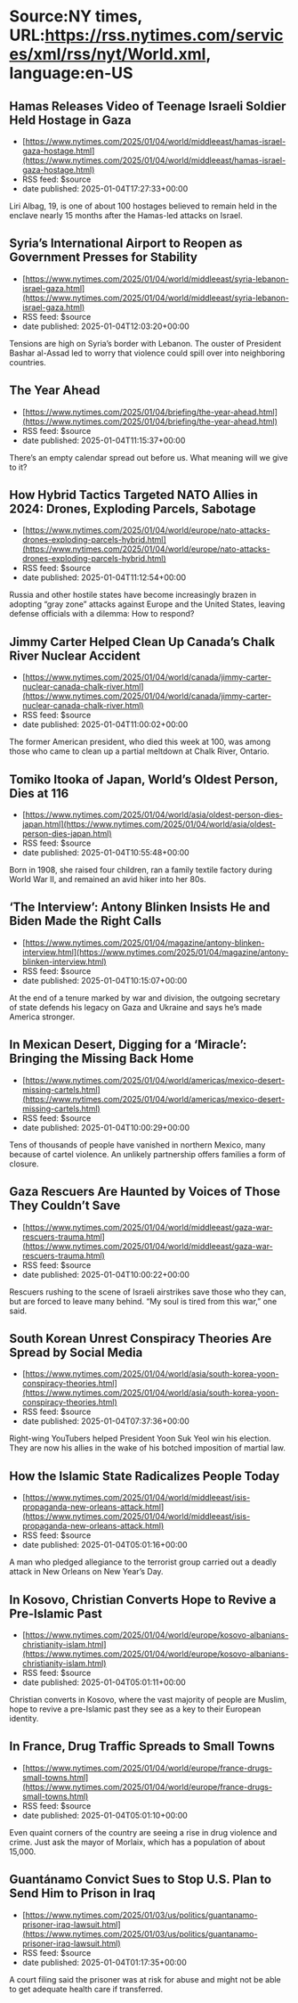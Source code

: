 # Source:NY times, URL:https://rss.nytimes.com/services/xml/rss/nyt/World.xml, language:en-US

## Hamas Releases Video of Teenage Israeli Soldier Held Hostage in Gaza
 - [https://www.nytimes.com/2025/01/04/world/middleeast/hamas-israel-gaza-hostage.html](https://www.nytimes.com/2025/01/04/world/middleeast/hamas-israel-gaza-hostage.html)
 - RSS feed: $source
 - date published: 2025-01-04T17:27:33+00:00

Liri Albag, 19, is one of about 100 hostages believed to remain held in the enclave nearly 15 months after the Hamas-led attacks on Israel.

## Syria’s International Airport to Reopen as Government Presses for Stability
 - [https://www.nytimes.com/2025/01/04/world/middleeast/syria-lebanon-israel-gaza.html](https://www.nytimes.com/2025/01/04/world/middleeast/syria-lebanon-israel-gaza.html)
 - RSS feed: $source
 - date published: 2025-01-04T12:03:20+00:00

Tensions are high on Syria’s border with Lebanon. The ouster of President Bashar al-Assad led to worry that violence could spill over into neighboring countries.

## The Year Ahead
 - [https://www.nytimes.com/2025/01/04/briefing/the-year-ahead.html](https://www.nytimes.com/2025/01/04/briefing/the-year-ahead.html)
 - RSS feed: $source
 - date published: 2025-01-04T11:15:37+00:00

There’s an empty calendar spread out before us. What meaning will we give to it?

## How Hybrid Tactics Targeted NATO Allies in 2024: Drones, Exploding Parcels, Sabotage
 - [https://www.nytimes.com/2025/01/04/world/europe/nato-attacks-drones-exploding-parcels-hybrid.html](https://www.nytimes.com/2025/01/04/world/europe/nato-attacks-drones-exploding-parcels-hybrid.html)
 - RSS feed: $source
 - date published: 2025-01-04T11:12:54+00:00

Russia and other hostile states have become increasingly brazen in adopting “gray zone” attacks against Europe and the United States, leaving defense officials with a dilemma: How to respond?

## Jimmy Carter Helped Clean Up Canada’s Chalk River Nuclear Accident
 - [https://www.nytimes.com/2025/01/04/world/canada/jimmy-carter-nuclear-canada-chalk-river.html](https://www.nytimes.com/2025/01/04/world/canada/jimmy-carter-nuclear-canada-chalk-river.html)
 - RSS feed: $source
 - date published: 2025-01-04T11:00:02+00:00

The former American president, who died this week at 100, was among those who came to clean up a partial meltdown at Chalk River, Ontario.

## Tomiko Itooka of Japan, World’s Oldest Person, Dies at 116
 - [https://www.nytimes.com/2025/01/04/world/asia/oldest-person-dies-japan.html](https://www.nytimes.com/2025/01/04/world/asia/oldest-person-dies-japan.html)
 - RSS feed: $source
 - date published: 2025-01-04T10:55:48+00:00

Born in 1908, she raised four children, ran a family textile factory during World War II, and remained an avid hiker into her 80s.

## ‘The Interview’: Antony Blinken Insists He and Biden Made the Right Calls
 - [https://www.nytimes.com/2025/01/04/magazine/antony-blinken-interview.html](https://www.nytimes.com/2025/01/04/magazine/antony-blinken-interview.html)
 - RSS feed: $source
 - date published: 2025-01-04T10:15:07+00:00

At the end of a tenure marked by war and division, the outgoing secretary of state defends his legacy on Gaza and Ukraine and says he’s made America stronger.

## In Mexican Desert, Digging for a ‘Miracle’: Bringing the Missing Back Home
 - [https://www.nytimes.com/2025/01/04/world/americas/mexico-desert-missing-cartels.html](https://www.nytimes.com/2025/01/04/world/americas/mexico-desert-missing-cartels.html)
 - RSS feed: $source
 - date published: 2025-01-04T10:00:29+00:00

Tens of thousands of people have vanished in northern Mexico, many because of cartel violence. An unlikely partnership offers families a form of closure.

## Gaza Rescuers Are Haunted by Voices of Those They Couldn’t Save
 - [https://www.nytimes.com/2025/01/04/world/middleeast/gaza-war-rescuers-trauma.html](https://www.nytimes.com/2025/01/04/world/middleeast/gaza-war-rescuers-trauma.html)
 - RSS feed: $source
 - date published: 2025-01-04T10:00:22+00:00

Rescuers rushing to the scene of Israeli airstrikes save those who they can, but are forced to leave many behind. “My soul is tired from this war,” one said.

## South Korean Unrest Conspiracy Theories Are Spread by Social Media
 - [https://www.nytimes.com/2025/01/04/world/asia/south-korea-yoon-conspiracy-theories.html](https://www.nytimes.com/2025/01/04/world/asia/south-korea-yoon-conspiracy-theories.html)
 - RSS feed: $source
 - date published: 2025-01-04T07:37:36+00:00

Right-wing YouTube​rs helped President Yoon Suk Yeol​ win his election. They are now his allies in the wake of his botched imposition of martial law.

## How the Islamic State Radicalizes People Today
 - [https://www.nytimes.com/2025/01/04/world/middleeast/isis-propaganda-new-orleans-attack.html](https://www.nytimes.com/2025/01/04/world/middleeast/isis-propaganda-new-orleans-attack.html)
 - RSS feed: $source
 - date published: 2025-01-04T05:01:16+00:00

A man who pledged allegiance to the terrorist group carried out a deadly attack in New Orleans on New Year’s Day.

## In Kosovo, Christian Converts Hope to Revive a Pre-Islamic Past
 - [https://www.nytimes.com/2025/01/04/world/europe/kosovo-albanians-christianity-islam.html](https://www.nytimes.com/2025/01/04/world/europe/kosovo-albanians-christianity-islam.html)
 - RSS feed: $source
 - date published: 2025-01-04T05:01:11+00:00

Christian converts in Kosovo, where the vast majority of people are Muslim, hope to revive a pre-Islamic past they see as a key to their European identity.

## In France, Drug Traffic Spreads to Small Towns
 - [https://www.nytimes.com/2025/01/04/world/europe/france-drugs-small-towns.html](https://www.nytimes.com/2025/01/04/world/europe/france-drugs-small-towns.html)
 - RSS feed: $source
 - date published: 2025-01-04T05:01:10+00:00

Even quaint corners of the country are seeing a rise in drug violence and crime. Just ask the mayor of Morlaix, which has a population of about 15,000.

## Guantánamo Convict Sues to Stop U.S. Plan to Send Him to Prison in Iraq
 - [https://www.nytimes.com/2025/01/03/us/politics/guantanamo-prisoner-iraq-lawsuit.html](https://www.nytimes.com/2025/01/03/us/politics/guantanamo-prisoner-iraq-lawsuit.html)
 - RSS feed: $source
 - date published: 2025-01-04T01:17:35+00:00

A court filing said the prisoner was at risk for abuse and might not be able to get adequate health care if transferred.

